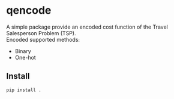 # qencode

A simple package provide an encoded cost function of the Travel Salesperson Problem (TSP).  
Encoded supported methods:

- Binary
- One-hot

## Install  

`pip install .`
